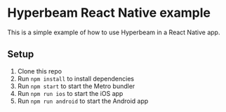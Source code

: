 # Hyperbeam React Native example

This is a simple example of how to use Hyperbeam in a React Native app.

## Setup

1. Clone this repo
2. Run `npm install` to install dependencies
3. Run `npm start` to start the Metro bundler
4. Run `npm run ios` to start the iOS app
5. Run `npm run android` to start the Android app
